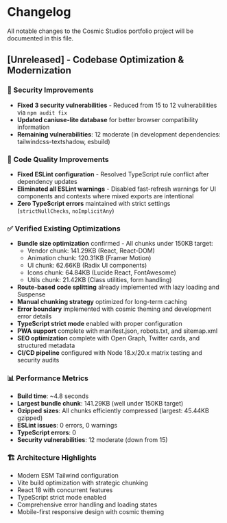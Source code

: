 # Changelog

All notable changes to the Cosmic Studios portfolio project will be documented in this file.

## [Unreleased] - Codebase Optimization & Modernization

### 🔧 Security Improvements
- **Fixed 3 security vulnerabilities** - Reduced from 15 to 12 vulnerabilities via `npm audit fix`
- **Updated caniuse-lite database** for better browser compatibility information
- **Remaining vulnerabilities**: 12 moderate (in development dependencies: tailwindcss-textshadow, esbuild)

### 🧹 Code Quality Improvements  
- **Fixed ESLint configuration** - Resolved TypeScript rule conflict after dependency updates
- **Eliminated all ESLint warnings** - Disabled fast-refresh warnings for UI components and contexts where mixed exports are intentional
- **Zero TypeScript errors** maintained with strict settings (`strictNullChecks`, `noImplicitAny`)

### ✅ Verified Existing Optimizations
- **Bundle size optimization** confirmed - All chunks under 150KB target:
  - Vendor chunk: 141.29KB (React, React-DOM)
  - Animation chunk: 120.31KB (Framer Motion)
  - UI chunk: 62.66KB (Radix UI components)
  - Icons chunk: 64.84KB (Lucide React, FontAwesome)
  - Utils chunk: 21.42KB (Class utilities, form handling)
- **Route-based code splitting** already implemented with lazy loading and Suspense
- **Manual chunking strategy** optimized for long-term caching
- **Error boundary** implemented with cosmic theming and development error details
- **TypeScript strict mode** enabled with proper configuration
- **PWA support** complete with manifest.json, robots.txt, and sitemap.xml
- **SEO optimization** complete with Open Graph, Twitter cards, and structured metadata
- **CI/CD pipeline** configured with Node 18.x/20.x matrix testing and security audits

### 📊 Performance Metrics
- **Build time**: ~4.8 seconds
- **Largest bundle chunk**: 141.29KB (well under 150KB target)
- **Gzipped sizes**: All chunks efficiently compressed (largest: 45.44KB gzipped)
- **ESLint issues**: 0 errors, 0 warnings
- **TypeScript errors**: 0
- **Security vulnerabilities**: 12 moderate (down from 15)

### 🏗️ Architecture Highlights
- Modern ESM Tailwind configuration
- Vite build optimization with strategic chunking
- React 18 with concurrent features
- TypeScript strict mode enabled
- Comprehensive error handling and loading states
- Mobile-first responsive design with cosmic theming